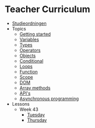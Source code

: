 # Teacher Curriculum

- [Studieordningen](./studieordning-programmering-2.md)
- Topics
  - [Getting started](topics/javascript/getting-started.md)
  - [Variables](topics/javascript/variables.md)
  - [Types](topics/javascript/types-string-number-boolean-array.md)
  - [Operators](topics/javascript/operators.md)
  - [Objects](topics/javascript/objects.md)
  - [Conditional](topics/javascript/conditional.md)
  - [Loops](topics/javascript/loops.md)
  - [Function](topics/javascript/function.md)
  - [Scope](topics/javascript/scope.md)
  - [DOM](topics/javascript/dom.md)
  - [Array methods](topics/javascript/array-methods.md)
  - [API's](topics/javascript/apis.md)
  - [Asynchronous programming](topics/javascript/async.md)
- Lessons
  - Week 43
    -  [Tuesday](lessons/week-43/tuesday.md)
    -  [Thursday](lessons/week-43/thursday.md)

